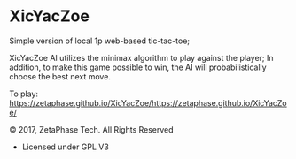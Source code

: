 # XicYacZoe

Simple version of local 1p web-based tic-tac-toe;  

XicYacZoe AI utilizes the minimax algorithm to play against the player;
In addition, to make this game possible to win, the AI will probabilistically choose the best next move.

To play: https://zetaphase.github.io/XicYacZoe/https://zetaphase.github.io/XicYacZoe/

&copy; 2017, ZetaPhase Tech. All Rights Reserved
- Licensed under GPL V3
